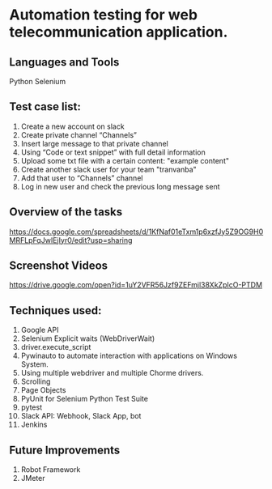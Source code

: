# Automation testing for web telecommunication application.

## Languages and Tools
Python 
Selenium

## Test case list:
1.	Create a new account on slack
1.	Create private channel “Channels”
1.	Insert large message to that private channel
1.	Using “Code or text snippet” with full detail information
1.	Upload some txt file with a certain content: "example content"
1.	Create another slack user for your team "tranvanba"
1.	Add that user to “Channels” channel
1.	Log in new user and check the previous long message sent

## Overview of the tasks
https://docs.google.com/spreadsheets/d/1KfNaf01eTxm1p6xzfJy5Z9OG9H0MRFLpFqJwIEjIyr0/edit?usp=sharing

## Screenshot Videos
https://drive.google.com/open?id=1uY2VFR56Jzf9ZEFmjl38XkZpIcO-PTDM

## Techniques used:
1. Google API
1. Selenium Explicit waits (WebDriverWait)
1. driver.execute_script
1. Pywinauto to automate interaction with applications on Windows System.
1. Using multiple webdriver and multiple Chorme drivers.
1. Scrolling
1. Page Objects
1. PyUnit for Selenium Python Test Suite
1. pytest
1. Slack API: Webhook, Slack App, bot
1. Jenkins

## Future Improvements
1. Robot Framework
1. JMeter
